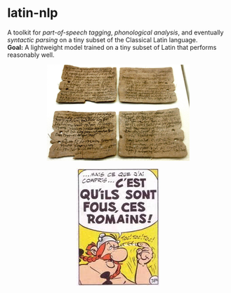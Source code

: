 # latin-nlp

A toolkit for *part-of-speech tagging*, *phonological analysis*, and eventually *syntactic parsing* on a tiny subset of the Classical Latin language.  
**Goal:** A lightweight model trained on a tiny subset of Latin that performs reasonably well. 

<p align="center">
  <img width="325" src="data/vindolanda-tablets.jpg">
</p>
<p align="center">
  <img width="188" src="data/asterix.jpg">
</p>
